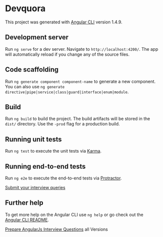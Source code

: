 # Devquora

This project was generated with [Angular CLI](https://github.com/angular/angular-cli) version 1.4.9.

## Development server

Run `ng serve` for a dev server. Navigate to `http://localhost:4200/`. The app will automatically reload if you change any of the source files.

## Code scaffolding

Run `ng generate component component-name` to generate a new component. You can also use `ng generate directive|pipe|service|class|guard|interface|enum|module`.

## Build

Run `ng build` to build the project. The build artifacts will be stored in the `dist/` directory. Use the `-prod` flag for a production build.

## Running unit tests

Run `ng test` to execute the unit tests via [Karma](https://karma-runner.github.io).

## Running end-to-end tests

Run `ng e2e` to execute the end-to-end tests via [Protractor](http://www.protractortest.org/).

[Submit your interview queries](https://www.interviewqueries.com) 
## Further help

To get more help on the Angular CLI use `ng help` or go check out the [Angular CLI README](https://github.com/angular/angular-cli/blob/master/README.md).

 [Prepare AngularJs Interview Questions](https://www.onlineinterviewquestions.com/angularjs/) all Versions
